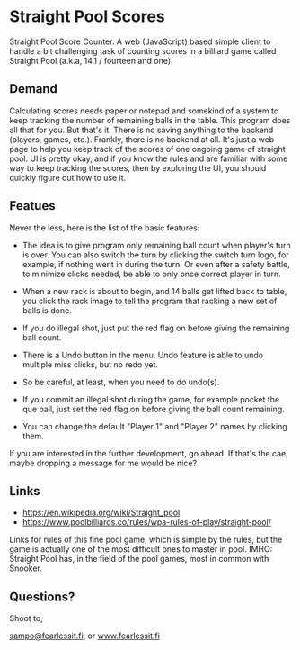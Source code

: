 # Straight Pool Scores

Straight Pool Score Counter. A web (JavaScript) based simple client to handle a bit challenging task
of counting scores in a billiard game called Straight Pool (a.k.a, 14.1 / fourteen and one).

## Demand
Calculating scores needs paper or notepad and somekind of a system to keep tracking the number of
remaining balls in the table. This program does all that for you. But that's it. There is no saving
anything to the backend (players, games, etc.). Frankly, there is no backend at all. It's just a web page
to help you keep track of the scores of one ongoing game of straight pool. UI is pretty okay, and if you
know the rules and are familiar with some way to keep tracking the scores, then by exploring the UI, you
should quickly figure out how to use it.

## Featues
Never the less, here is the list of the basic features:

- The idea is to give program only remaining ball count when player's turn is over. You can also switch
the turn by clicking the switch turn logo, for example, if nothing went in during the turn. Or even
after a safety battle, to minimize clicks needed, be able to only once correct player in turn.

- When a new rack is about to begin, and 14 balls get lifted back to table, you click the rack image to
tell the program that racking a new set of balls is done.

- If you do illegal shot, just put the red flag on before giving the remaining ball count. 

- There is a Undo button in the menu. Undo feature is able to undo multiple miss clicks, but no redo yet.
- So be careful, at least, when you need to do undo(s).

- If you commit an illegal shot during the game, for example pocket the que ball, just set the red flag
on before giving the ball count remaining.

- You can change the default "Player 1" and "Player 2" names by clicking them.


If you are interested in the further development, go ahead. If that's the cae, maybe dropping a message
for me would be nice?

## Links
- https://en.wikipedia.org/wiki/Straight_pool
- https://www.poolbilliards.co/rules/wpa-rules-of-play/straight-pool/

Links for rules of this fine pool game, which is simple by the rules, but the game is actually one of the
most difficult ones to master in pool. IMHO: Straight Pool has, in the field of the pool games, most in
common with Snooker.

## Questions?
Shoot to,

sampo@fearlessit.fi, or www.fearlessit.fi
